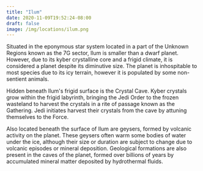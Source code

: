 ```yaml
---
title: "Ilum"
date: 2020-11-09T19:52:24-08:00
draft: false
image: /img/locations/ilum.png
---
```

Situated in the eponymous star system located in a part of the Unknown Regions known as the 7G sector, Ilum is smaller than a dwarf planet. However, due to its kyber crystalline core and a frigid climate, it is considered a planet despite its diminutive size. The planet is inhospitable to most species due to its icy terrain, however it is populated by some non-sentient animals.

Hidden beneath Ilum's frigid surface is the Crystal Cave. Kyber crystals grow within the frigid labyrinth, bringing the Jedi Order to the frozen wasteland to harvest the crystals in a rite of passage known as the Gathering. Jedi initiates harvest their crystals from the cave by attuning themselves to the Force. 

Also located beneath the surface of Ilum are geysers, formed by volcanic activity on the planet. These geysers often warm some bodies of water under the ice, although their size or duration are subject to change due to volcanic episodes or mineral deposition. Geological formations are also present in the caves of the planet, formed over billions of years by accumulated mineral matter deposited by hydrothermal fluids.
